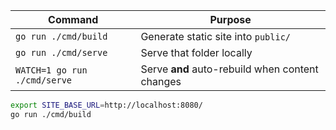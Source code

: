

| Command                      | Purpose                                         |
| ---------------------------- | ----------------------------------------------- |
| `go run ./cmd/build`         | Generate static site into `public/`             |
| `go run ./cmd/serve`         | Serve that folder locally                       |
| `WATCH=1 go run ./cmd/serve` | Serve **and** auto-rebuild when content changes |


```bash
export SITE_BASE_URL=http://localhost:8080/
go run ./cmd/build
```